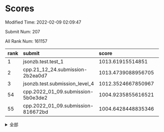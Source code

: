 # Scores

Modified Time: 2022-02-09 02:09:47

Submit Num: 207

All Rank Num: 161157

| rank |               submit               |       score        |       sigma        | pk_num |
| :--- | :--------------------------------- | :----------------- | :----------------- | :----- |
| 1    | jsonzb.test.test_1                 | 1013.61915514851   | 0.8399363045063682 | 3119   |
| 2    | cpp.21_12_24.submission-2b2ea0d7   | 1013.4739088956705 | 0.821917381447417  | 3115   |
| 3    | jsonzb.test.submission_level_4     | 1012.3524667850967 | 0.804710759200758  | 3116   |
| 54   | cpp.2022_01_09.submission-5b0e3de2 | 1004.9235855616521 | 0.7217589295796131 | 3117   |
| 55   | cpp.2022_01_09.submission-816672bd | 1004.6428448835346 | 0.7266353144553781 | 3115   |


<details>
<summary>全部</summary>

| rank |                 submit                 |       score        |       sigma        | pk_num |
| :--- | :------------------------------------- | :----------------- | :----------------- | :----- |
| 1    | jsonzb.test.test_1                     | 1013.61915514851   | 0.8399363045063682 | 3119   |
| 2    | cpp.21_12_24.submission-2b2ea0d7       | 1013.4739088956705 | 0.821917381447417  | 3115   |
| 3    | jsonzb.test.submission_level_4         | 1012.3524667850967 | 0.804710759200758  | 3116   |
| 4    | gobigger.level_3.submission_level_3_18 | 1011.312578203059  | 0.7633962985572376 | 3115   |
| 5    | gobigger.level_3.submission_level_3_19 | 1011.2683693347589 | 0.7728712151765339 | 3113   |
| 6    | gobigger.level_3.submission_level_3_5  | 1011.2384981458076 | 0.7589234452095064 | 3118   |
| 7    | gobigger.level_3.submission_level_3_43 | 1011.1703722157492 | 0.7789640788576114 | 3119   |
| 8    | gobigger.level_3.submission_level_3_38 | 1011.1530347592393 | 0.7847210575403567 | 3114   |
| 9    | gobigger.level_3.submission_level_3_2  | 1010.8506138399019 | 0.7870871052919648 | 3113   |
| 10   | gobigger.level_3.submission_level_3_17 | 1010.754624095213  | 0.7759073762066812 | 3114   |
| 11   | gobigger.level_3.submission_level_3_32 | 1010.6665701476181 | 0.7562537101939242 | 3118   |
| 12   | gobigger.level_3.submission_level_3_44 | 1010.6328861776516 | 0.7555815997720323 | 3115   |
| 13   | gobigger.level_3.submission_level_3_13 | 1010.6282082403716 | 0.7764620954727457 | 3115   |
| 14   | gobigger.level_3.submission_level_3_27 | 1010.6095017258194 | 0.7776334419253248 | 3119   |
| 15   | gobigger.level_3.submission_level_3_16 | 1010.6004359376398 | 0.7350049059188323 | 3117   |
| 16   | gobigger.level_3.submission_level_3_22 | 1010.5903636061654 | 0.7816767659748943 | 3114   |
| 17   | gobigger.level_3.submission_level_3_33 | 1010.4989234525638 | 0.7797837433353946 | 3108   |
| 18   | gobigger.level_3.submission_level_3_11 | 1010.366056744932  | 0.7684646648671022 | 3117   |
| 19   | gobigger.level_3.submission_level_3_6  | 1010.3619158276597 | 0.7898123058680053 | 3117   |
| 20   | gobigger.level_3.submission_level_3_15 | 1010.3278854826455 | 0.7765702539182642 | 3109   |
| 21   | gobigger.level_3.submission_level_3_42 | 1010.3244775760028 | 0.7656668728915009 | 3106   |
| 22   | gobigger.level_3.submission_level_3_10 | 1010.289080336248  | 0.7672833748690984 | 3118   |
| 23   | gobigger.level_3.submission_level_3_31 | 1010.2449071624341 | 0.7740047728993042 | 3115   |
| 24   | gobigger.level_3.submission_level_3_14 | 1010.2402103745362 | 0.7612841399034361 | 3112   |
| 25   | gobigger.level_3.submission_level_3_24 | 1010.2060434519344 | 0.7615394123232222 | 3111   |
| 26   | gobigger.level_3.submission_level_3_0  | 1010.151330921833  | 0.7608488638001499 | 3109   |
| 27   | gobigger.level_3.submission_level_3_47 | 1010.1365885572079 | 0.7742474418801719 | 3117   |
| 28   | gobigger.level_3.submission_level_3_28 | 1010.0304978432791 | 0.779326432727458  | 3117   |
| 29   | gobigger.level_3.submission_level_3_46 | 1009.9377051289259 | 0.7478696782800329 | 3113   |
| 30   | gobigger.level_3.submission_level_3_30 | 1009.8967929959223 | 0.7501065229658765 | 3117   |
| 31   | gobigger.level_3.submission_level_3_25 | 1009.8523297043515 | 0.7608841036399296 | 3116   |
| 32   | gobigger.level_3.submission_level_3_20 | 1009.8304242422087 | 0.750921613351658  | 3116   |
| 33   | gobigger.level_3.submission_level_3_7  | 1009.7777521540214 | 0.7539286903621157 | 3118   |
| 34   | gobigger.level_3.submission_level_3_29 | 1009.7679355350164 | 0.7518811104338865 | 3114   |
| 35   | gobigger.level_3.submission_level_3_26 | 1009.7588716000267 | 0.7742836465200033 | 3113   |
| 36   | gobigger.level_3.submission_level_3_9  | 1009.7517370149983 | 0.7589068435378943 | 3118   |
| 37   | gobigger.level_3.submission_level_3_41 | 1009.6839355573483 | 0.7502901030403175 | 3115   |
| 38   | gobigger.level_3.submission_level_3_4  | 1009.5825967363734 | 0.751805515734317  | 3113   |
| 39   | gobigger.level_3.submission_level_3_40 | 1009.5033491670514 | 0.7415444632630214 | 3108   |
| 40   | gobigger.level_3.submission_level_3_21 | 1009.4578837820025 | 0.7482274336769789 | 3111   |
| 41   | gobigger.level_3.submission_level_3_48 | 1009.4171663843715 | 0.7348254781117444 | 3120   |
| 42   | gobigger.level_3.submission_level_3_23 | 1009.3928353567193 | 0.7603746646414477 | 3118   |
| 43   | gobigger.level_3.submission_level_3_39 | 1009.3670101660922 | 0.7466025192765944 | 3116   |
| 44   | gobigger.level_3.submission_level_3_36 | 1009.2850899842651 | 0.752092743759422  | 3108   |
| 45   | gobigger.level_3.submission_level_3_12 | 1009.2708331439983 | 0.7503434667498465 | 3112   |
| 46   | gobigger.level_3.submission_level_3_49 | 1009.0591030327337 | 0.7479330906059759 | 3111   |
| 47   | gobigger.level_3.submission_level_3_8  | 1009.0011386050996 | 0.740373490489311  | 3114   |
| 48   | gobigger.level_3.submission_level_3_3  | 1008.970946592851  | 0.754608693730734  | 3113   |
| 49   | gobigger.level_3.submission_level_3_45 | 1008.8386844372425 | 0.7388005578084271 | 3113   |
| 50   | gobigger.level_3.submission_level_3_35 | 1008.8113986063883 | 0.7346084187985    | 3113   |
| 51   | gobigger.level_3.submission_level_3_34 | 1008.8007357876493 | 0.7494366559607788 | 3110   |
| 52   | gobigger.level_3.submission_level_3_1  | 1008.3743937545678 | 0.7580307038300481 | 3112   |
| 53   | gobigger.level_3.submission_level_3_37 | 1007.7275874481456 | 0.7515177522958258 | 3116   |
| 54   | cpp.2022_01_09.submission-5b0e3de2     | 1004.9235855616521 | 0.7217589295796131 | 3117   |
| 55   | cpp.2022_01_09.submission-816672bd     | 1004.6428448835346 | 0.7266353144553781 | 3115   |
| 56   | gobigger.level_1.submission_level_1_28 | 1004.6364893118011 | 0.7255738809476007 | 3115   |
| 57   | gobigger.level_1.submission_level_1_4  | 1004.5855030480391 | 0.731242603708815  | 3114   |
| 58   | gobigger.level_1.submission_level_1_5  | 1004.5717884752571 | 0.7197512917894286 | 3110   |
| 59   | gobigger.level_1.submission_level_1_38 | 1004.4916187149498 | 0.7360859210312953 | 3115   |
| 60   | gobigger.level_1.submission_level_1_24 | 1004.4480242953196 | 0.7180691120514736 | 3111   |
| 61   | gobigger.level_1.submission_level_1_19 | 1004.4076619037266 | 0.7298019211484545 | 3113   |
| 62   | gobigger.level_1.submission_level_1_34 | 1004.3779904397993 | 0.7128437460324437 | 3115   |
| 63   | gobigger.level_1.submission_level_1_30 | 1004.3280537001875 | 0.7103253079345144 | 3110   |
| 64   | gobigger.level_1.submission_level_1_23 | 1004.1950825961561 | 0.7233773531753215 | 3113   |
| 65   | gobigger.level_1.submission_level_1_18 | 1004.159641197414  | 0.7288628182088005 | 3119   |
| 66   | gobigger.level_1.submission_level_1_39 | 1004.0681645281015 | 0.7139157848580303 | 3113   |
| 67   | gobigger.level_1.submission_level_1_35 | 1003.9245149522701 | 0.7238167468906433 | 3119   |
| 68   | gobigger.level_1.submission_level_1_8  | 1003.9165350746181 | 0.7157224656579136 | 3112   |
| 69   | gobigger.level_1.submission_level_1_0  | 1003.898292543202  | 0.7268473616080635 | 3114   |
| 70   | gobigger.level_1.submission_level_1_36 | 1003.8501558764024 | 0.7078716969512935 | 3111   |
| 71   | gobigger.level_1.submission_level_1_41 | 1003.8439069464166 | 0.7226603305232421 | 3112   |
| 72   | gobigger.level_1.submission_level_1_37 | 1003.7421950876775 | 0.7131547989059618 | 3110   |
| 73   | gobigger.level_1.submission_level_1_33 | 1003.6685403976926 | 0.7179729924168242 | 3120   |
| 74   | gobigger.level_1.submission_level_1_43 | 1003.6265866317427 | 0.7125323658808774 | 3111   |
| 75   | gobigger.level_1.submission_level_1_32 | 1003.6143120463072 | 0.7231226451535318 | 3116   |
| 76   | gobigger.level_1.submission_level_1_9  | 1003.607927288128  | 0.7082717692722008 | 3112   |
| 77   | gobigger.level_1.submission_level_1_7  | 1003.5762525289672 | 0.7191876449292635 | 3112   |
| 78   | gobigger.level_1.submission_level_1_48 | 1003.5012612880158 | 0.7093691323354188 | 3114   |
| 79   | gobigger.level_1.submission_level_1_17 | 1003.4590834823176 | 0.7448112372712419 | 3110   |
| 80   | gobigger.level_1.submission_level_1_16 | 1003.4516251503759 | 0.7159273562408489 | 3118   |
| 81   | gobigger.level_1.submission_level_1_45 | 1003.3656957848443 | 0.727327415617537  | 3110   |
| 82   | gobigger.level_1.submission_level_1_46 | 1003.3339665689938 | 0.7138532394842994 | 3115   |
| 83   | gobigger.level_1.submission_level_1_42 | 1003.2843030903116 | 0.7135921131517153 | 3112   |
| 84   | gobigger.level_1.submission_level_1_25 | 1003.2399390566763 | 0.713523176935837  | 3114   |
| 85   | gobigger.level_1.submission_level_1_22 | 1003.2388720276507 | 0.7159904217653332 | 3115   |
| 86   | gobigger.level_1.submission_level_1_44 | 1003.1853038510513 | 0.7200666823876885 | 3114   |
| 87   | gobigger.level_1.submission_level_1_1  | 1003.1802230982225 | 0.7337384091987459 | 3114   |
| 88   | gobigger.level_1.submission_level_1_21 | 1003.0222859597029 | 0.7083733326219444 | 3112   |
| 89   | gobigger.level_1.submission_level_1_31 | 1002.9994464161417 | 0.7156639229712609 | 3115   |
| 90   | gobigger.level_1.submission_level_1_6  | 1002.9682620349475 | 0.7154023639654296 | 3113   |
| 91   | gobigger.level_1.submission_level_1_40 | 1002.8780530687757 | 0.7265734510876387 | 3112   |
| 92   | gobigger.level_1.submission_level_1_29 | 1002.8554475052101 | 0.7149307816135495 | 3110   |
| 93   | gobigger.level_1.submission_level_1_13 | 1002.7959613531403 | 0.7131499485657785 | 3116   |
| 94   | gobigger.level_1.submission_level_1_49 | 1002.7708633969112 | 0.7147245151993893 | 3116   |
| 95   | gobigger.level_1.submission_level_1_15 | 1002.7541105991446 | 0.7087948203758199 | 3114   |
| 96   | gobigger.level_1.submission_level_1_14 | 1002.6270059348997 | 0.7169835798436681 | 3115   |
| 97   | gobigger.level_1.submission_level_1_3  | 1002.5400689151016 | 0.7145014180508981 | 3116   |
| 98   | gobigger.level_1.submission_level_1_26 | 1002.5302371424619 | 0.7212074928565404 | 3117   |
| 99   | gobigger.level_1.submission_level_1_11 | 1002.4818204146812 | 0.7177440145705786 | 3111   |
| 100  | gobigger.level_1.submission_level_1_27 | 1002.1854210934546 | 0.7100704799725415 | 3109   |
| 101  | gobigger.level_1.submission_level_1_12 | 1002.0973620843873 | 0.7225168672629648 | 3112   |
| 102  | gobigger.level_1.submission_level_1_47 | 1001.9933338785256 | 0.7201913520161577 | 3118   |
| 103  | gobigger.level_1.submission_level_1_20 | 1001.9038028320255 | 0.7206749578040011 | 3110   |
| 104  | gobigger.level_1.submission_level_1_2  | 1001.8746665953312 | 0.7086940991814289 | 3111   |
| 105  | gobigger.level_1.submission_level_1_10 | 1001.8524364011855 | 0.7197847364835039 | 3117   |
| 106  | gobigger.random.submission_random_23   | 997.5747200312744  | 0.7059155616368679 | 3108   |
| 107  | gobigger.random.submission_random_48   | 997.171235388609   | 0.7066072887156946 | 3114   |
| 108  | gobigger.random.submission_random_43   | 997.1112530510911  | 0.7165814886296585 | 3119   |
| 109  | gobigger.random.submission_random_29   | 997.0698521279365  | 0.7058666890717836 | 3112   |
| 110  | gobigger.random.submission_random_14   | 996.8747384631333  | 0.7039963006378508 | 3114   |
| 111  | gobigger.random.submission_random_36   | 996.8314428476888  | 0.7126625111150339 | 3116   |
| 112  | gobigger.random.submission_random_35   | 996.6903986508323  | 0.7060412033283999 | 3111   |
| 113  | gobigger.random.submission_random_39   | 996.6768395411298  | 0.7173179151762371 | 3110   |
| 114  | gobigger.random.submission_random_0    | 996.6501077189004  | 0.696419859890164  | 3115   |
| 115  | gobigger.random.submission_random_44   | 996.6073861908102  | 0.690126863616339  | 3115   |
| 116  | gobigger.random.submission_random_10   | 996.4621715366093  | 0.720847431922302  | 3108   |
| 117  | gobigger.random.submission_random_2    | 996.4357801373922  | 0.7128080573856954 | 3117   |
| 118  | gobigger.random.submission_random_11   | 996.3442345396651  | 0.7173360719012135 | 3114   |
| 119  | gobigger.random.submission_random_47   | 996.2045233495387  | 0.7032502788959196 | 3112   |
| 120  | gobigger.random.submission_random_46   | 996.2017575705679  | 0.7031685727664256 | 3113   |
| 121  | gobigger.random.submission_random_27   | 996.1811548168057  | 0.7068035865526511 | 3113   |
| 122  | gobigger.random.submission_random_37   | 996.1667987293097  | 0.7122500308864353 | 3113   |
| 123  | gobigger.random.submission_random_38   | 996.1532849728296  | 0.7170852221716741 | 3113   |
| 124  | gobigger.random.submission_random_21   | 996.0941572081186  | 0.6920065831816202 | 3111   |
| 125  | gobigger.random.submission_random_15   | 996.0675409143395  | 0.7031351446631948 | 3116   |
| 126  | gobigger.random.submission_random_19   | 996.0243716980613  | 0.7060227103560178 | 3115   |
| 127  | gobigger.random.submission_random_31   | 995.9997886411878  | 0.7018389617392605 | 3117   |
| 128  | gobigger.random.submission_random_22   | 995.9920097575472  | 0.7185853650472978 | 3112   |
| 129  | gobigger.random.submission_random_16   | 995.9657766212504  | 0.7095759258835841 | 3114   |
| 130  | gobigger.random.submission_random_41   | 995.926096224008   | 0.7092277860621841 | 3113   |
| 131  | gobigger.random.submission_random_17   | 995.8626102114057  | 0.7150799350702534 | 3116   |
| 132  | gobigger.random.submission_random_12   | 995.7192821713712  | 0.7085339729719387 | 3115   |
| 133  | gobigger.random.submission_random_33   | 995.6544716887404  | 0.7110021884947099 | 3109   |
| 134  | gobigger.random.submission_random_4    | 995.6190147050913  | 0.7174277988673609 | 3115   |
| 135  | gobigger.random.submission_random_3    | 995.5871998438702  | 0.7023322264488069 | 3112   |
| 136  | gobigger.random.submission_random_49   | 995.5746176707457  | 0.7115450087967474 | 3115   |
| 137  | gobigger.random.submission_random_28   | 995.562259866595   | 0.7083502509916223 | 3113   |
| 138  | gobigger.random.submission_random_9    | 995.519192953358   | 0.708277814531983  | 3113   |
| 139  | gobigger.random.submission_random_25   | 995.510072486907   | 0.7143258858055841 | 3108   |
| 140  | gobigger.random.submission_random_6    | 995.4479789975579  | 0.7143848344569005 | 3118   |
| 141  | gobigger.random.submission_random_26   | 995.3930190864687  | 0.7113935488238702 | 3115   |
| 142  | gobigger.random.submission_random_8    | 995.3806779799249  | 0.7223011421015608 | 3114   |
| 143  | gobigger.random.submission_random_30   | 995.3549528072773  | 0.6945354725284751 | 3113   |
| 144  | gobigger.random.submission_random_40   | 995.3289300842171  | 0.7311430346305755 | 3112   |
| 145  | gobigger.random.submission_random_5    | 995.2619700179296  | 0.7053799360940626 | 3114   |
| 146  | gobigger.random.submission_random_24   | 995.2040734939562  | 0.7258350419885916 | 3117   |
| 147  | gobigger.random.submission_random_34   | 995.1494671172109  | 0.7147538942690145 | 3116   |
| 148  | gobigger.random.submission_random_32   | 995.1489958553087  | 0.7152586079036949 | 3117   |
| 149  | gobigger.random.submission_random_45   | 995.0250148997835  | 0.7013392408889471 | 3114   |
| 150  | gobigger.random.submission_random_13   | 994.6869840515894  | 0.7126848852908046 | 3115   |
| 151  | gobigger.random.submission_random_7    | 994.5407977454628  | 0.7275999549236338 | 3115   |
| 152  | gobigger.level_2.submission_level_2_17 | 994.4980809277243  | 0.731244443452053  | 3116   |
| 153  | gobigger.random.submission_random_42   | 994.4426555914056  | 0.7238060031438392 | 3115   |
| 154  | gobigger.level_2.submission_level_2_37 | 994.3820131644968  | 0.7330862196815016 | 3114   |
| 155  | gobigger.random.submission_random_18   | 994.2223986955588  | 0.7134624826405117 | 3117   |
| 156  | gobigger.random.submission_random_20   | 994.1537156365112  | 0.7209300820201754 | 3115   |
| 157  | gobigger.random.submission_random_1    | 994.0815872831471  | 0.7143789690705962 | 3119   |
| 158  | gobigger.level_2.submission_level_2_29 | 993.8325005263382  | 0.7403266033320568 | 3113   |
| 159  | gobigger.level_2.submission_level_2_26 | 993.6419551702137  | 0.7238309272587575 | 3120   |
| 160  | gobigger.level_2.submission_level_2_8  | 993.4042806153756  | 0.7258280627559409 | 3120   |
| 161  | gobigger.level_2.submission_level_2_12 | 993.2710578611261  | 0.7345335691117092 | 3116   |
| 162  | gobigger.level_2.submission_level_2_10 | 993.1758399195946  | 0.7392787653335912 | 3117   |
| 163  | gobigger.level_2.submission_level_2_30 | 992.9945636046062  | 0.7361613048320643 | 3113   |
| 164  | gobigger.level_2.submission_level_2_40 | 992.98506907513    | 0.7361330874201829 | 3118   |
| 165  | gobigger.level_2.submission_level_2_20 | 992.9813343881669  | 0.7310219451005113 | 3112   |
| 166  | gobigger.level_2.submission_level_2_42 | 992.821311661052   | 0.7360414067361586 | 3111   |
| 167  | gobigger.level_2.submission_level_2_24 | 992.7416211333828  | 0.7387887653649251 | 3118   |
| 168  | gobigger.level_2.submission_level_2_0  | 992.7389416270896  | 0.7262640560775425 | 3120   |
| 169  | gobigger.level_2.submission_level_2_14 | 992.63479123301    | 0.7388709769506233 | 3115   |
| 170  | gobigger.level_2.submission_level_2_36 | 992.3397349987985  | 0.7273620582095761 | 3116   |
| 171  | gobigger.level_2.submission_level_2_11 | 992.3287764640482  | 0.73310860640033   | 3116   |
| 172  | gobigger.level_2.submission_level_2_4  | 992.3143760323052  | 0.7419870236653701 | 3111   |
| 173  | gobigger.level_2.submission_level_2_47 | 992.2714225536963  | 0.7609801613115679 | 3119   |
| 174  | gobigger.level_2.submission_level_2_31 | 992.2370963286829  | 0.7535611376341667 | 3119   |
| 175  | gobigger.level_2.submission_level_2_49 | 992.1727505956349  | 0.7350472356329941 | 3109   |
| 176  | gobigger.level_2.submission_level_2_45 | 992.0763629597376  | 0.7538893469523671 | 3115   |
| 177  | gobigger.level_2.submission_level_2_44 | 992.067885194263   | 0.7650181680277325 | 3113   |
| 178  | gobigger.level_2.submission_level_2_6  | 992.0377987875394  | 0.7270750970969778 | 3115   |
| 179  | gobigger.level_2.submission_level_2_23 | 991.9417542376785  | 0.7611294087355518 | 3119   |
| 180  | gobigger.level_2.submission_level_2_25 | 991.8862796992134  | 0.7374152965439471 | 3114   |
| 181  | gobigger.level_2.submission_level_2_27 | 991.8289102154473  | 0.751501348879175  | 3113   |
| 182  | gobigger.level_2.submission_level_2_33 | 991.7777571792282  | 0.7257425271184333 | 3110   |
| 183  | gobigger.level_2.submission_level_2_46 | 991.7251694814004  | 0.7416802848362902 | 3111   |
| 184  | gobigger.level_2.submission_level_2_48 | 991.7165992623767  | 0.7423203367981087 | 3114   |
| 185  | gobigger.level_2.submission_level_2_1  | 991.7021420188004  | 0.755504105108472  | 3118   |
| 186  | gobigger.level_2.submission_level_2_13 | 991.6863732393177  | 0.7446189245651261 | 3113   |
| 187  | gobigger.level_2.submission_level_2_5  | 991.5937269020916  | 0.7398087996105591 | 3113   |
| 188  | gobigger.level_2.submission_level_2_35 | 991.4835012683943  | 0.7386861677314366 | 3114   |
| 189  | gobigger.level_2.submission_level_2_22 | 991.4794113721259  | 0.758975855886031  | 3113   |
| 190  | gobigger.level_2.submission_level_2_19 | 991.4687368932523  | 0.7524420365649334 | 3116   |
| 191  | gobigger.level_2.submission_level_2_32 | 991.4550561359839  | 0.7419551140409484 | 3119   |
| 192  | gobigger.level_2.submission_level_2_9  | 991.4488264781528  | 0.7560645696887914 | 3111   |
| 193  | gobigger.level_2.submission_level_2_41 | 991.3558867283078  | 0.7634611277463297 | 3112   |
| 194  | gobigger.level_2.submission_level_2_7  | 991.3262422041197  | 0.7465285802299908 | 3115   |
| 195  | gobigger.level_2.submission_level_2_3  | 991.3168230463407  | 0.7650576553327894 | 3114   |
| 196  | gobigger.level_2.submission_level_2_21 | 991.297698317722   | 0.7385320227949939 | 3114   |
| 197  | gobigger.level_2.submission_level_2_18 | 991.2453069832738  | 0.7591696301099495 | 3119   |
| 198  | gobigger.level_2.submission_level_2_34 | 991.1473138979682  | 0.7557330503149179 | 3114   |
| 199  | gobigger.level_2.submission_level_2_39 | 991.0162833362291  | 0.7561747078991696 | 3110   |
| 200  | gobigger.level_2.submission_level_2_15 | 990.846195137528   | 0.7714702536694765 | 3111   |
| 201  | gobigger.level_2.submission_level_2_2  | 990.8170667807211  | 0.7535953454835661 | 3115   |
| 202  | gobigger.level_2.submission_level_2_38 | 990.7686305061164  | 0.7473350157078804 | 3118   |
| 203  | gobigger.level_2.submission_level_2_16 | 990.6995604610407  | 0.7415654638278436 | 3116   |
| 204  | gobigger.level_2.submission_level_2_43 | 990.4431578221014  | 0.7835843580636696 | 3118   |
| 205  | gobigger.level_2.submission_level_2_28 | 989.9206765859842  | 0.7508878846911962 | 3114   |
| 206  | gobigger.none.submission_none_0        | 977.7493264014355  | 1.3455531992367036 | 3114   |
| 207  | gobigger.none.submission_none_1        | 975.0763367141637  | 1.5448602939729186 | 3109   |

</details>